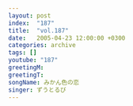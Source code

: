 ```yaml
---
layout: post
index:  "187"
title:  "vol.187"
date:   2005-04-23 12:00:00 +0300
categories: archive
tags: []
youtube: "187"
greetingM: 
greetingT: 
songName: みかん色の恋
singer: ずうとるび
---
```

